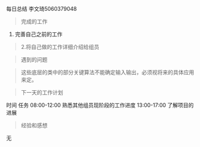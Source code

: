 每日总结 李文琦5060379048

> 完成的工作

  1. 完善自己之前的工作

> 2.将自己做的工作详细介绍给组员

> 遇到的问题

> 这些底层的类中的部分关键算法不能确定输入输出，必须视将来的具体应用来定。

> 下一天的工作计划

时间 任务  08:00-12:00 熟悉其他组员现阶段的工作进度  13:00-17:00 了解项目的进展

> 经验和感想

无
